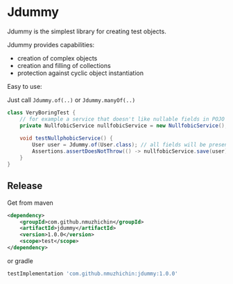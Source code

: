 # Jdummy
Jdummy is the simplest library for creating test objects.

Jdummy provides capabilities:
* creation of complex objects
* creation and filling of collections
* protection against cyclic object instantiation 

Easy to use:

Just call `Jdummy.of(..)` or `Jdummy.manyOf(..)`
```java
class VeryBoringTest {
    // for example a service that doesn't like nullable fields in POJO
    private NullfobicService nullfobicService = new NullfobicService();
    
    void testNullphobicService() {
        User user = Jdummy.of(User.class); // all fields will be present
        Assertions.assertDoesNotThrow(() -> nullfobicService.save(user));
    }
}
```

## Release
Get from maven
```xml
<dependency>
    <groupId>com.github.nmuzhichin</groupId>
    <artifactId>jdummy</artifactId>
    <version>1.0.0</version>
    <scope>test</scope>
</dependency>
```
or gradle
```groovy
testImplementation 'com.github.nmuzhichin:jdummy:1.0.0'
```